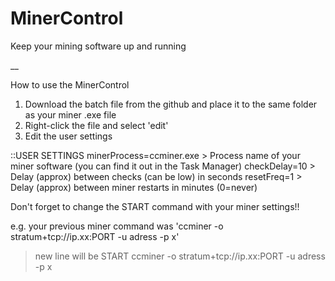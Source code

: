 # MinerControl
Keep your mining software up and running

__

How to use the MinerControl

1. Download the batch file from the github and place it to the same folder as your miner .exe file
2. Right-click the file and select 'edit'
3. Edit the user settings

  ::USER SETTINGS
  minerProcess=ccminer.exe  > Process name of your miner software (you can find it out in the Task Manager)
  checkDelay=10             > Delay (approx) between checks (can be low) in seconds
  resetFreq=1               > Delay (approx) between miner restarts in minutes (0=never)

Don't forget to change the START command with your miner settings!!

  e.g. your previous miner command was 'ccminer -o stratum+tcp://ip.xx:PORT -u adress -p x'

  >new line will be
  START ccminer -o stratum+tcp://ip.xx:PORT -u adress -p x

